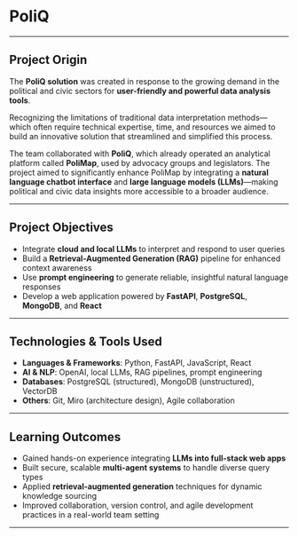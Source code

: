 # PoliQ

---

## Project Origin

The **PoliQ solution** was created in response to the growing demand in the political and civic sectors for **user-friendly and powerful data analysis tools**. 

Recognizing the limitations of traditional data interpretation methods—which often require technical expertise, time, and resources we aimed to build an innovative solution that streamlined and simplified this process.

The team collaborated with **PoliQ**, which already operated an analytical platform called **PoliMap**, used by advocacy groups and legislators. The project aimed to significantly enhance PoliMap by integrating a **natural language chatbot interface** and **large language models (LLMs)**—making political and civic data insights more accessible to a broader audience.

---

## Project Objectives

- Integrate **cloud and local LLMs** to interpret and respond to user queries
- Build a **Retrieval-Augmented Generation (RAG)** pipeline for enhanced context awareness
- Use **prompt engineering** to generate reliable, insightful natural language responses
- Develop a web application powered by **FastAPI**, **PostgreSQL**, **MongoDB**, and **React**

---

## Technologies & Tools Used

- **Languages & Frameworks**: Python, FastAPI, JavaScript, React
- **AI & NLP**: OpenAI, local LLMs, RAG pipelines, prompt engineering
- **Databases**: PostgreSQL (structured), MongoDB (unstructured), VectorDB
- **Others**: Git, Miro (architecture design), Agile collaboration

---

## Learning Outcomes

- Gained hands-on experience integrating **LLMs into full-stack web apps**
- Built secure, scalable **multi-agent systems** to handle diverse query types
- Applied **retrieval-augmented generation** techniques for dynamic knowledge sourcing
- Improved collaboration, version control, and agile development practices in a real-world team setting

---
